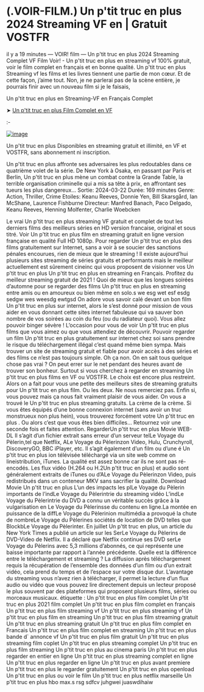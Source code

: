# (.VOIR-FILM.) Un p'tit truc en plus 2024 Streaming VF en | Gratuit VOSTFR

il y a 19 minutes — VOIR! film — Un p'tit truc en plus 2024 Streaming Complet VF Film Voir! - Un p'tit truc en plus en streaming vf 100% gratuit, voir le film complet en français et en bonne qualité. Un p'tit truc en plus Streaming vf les films et les livres tiennent une partie de mon cœur. Et de cette façon, j’aime tout. Non, je ne parlerai pas de la scène entière, je pourrais finir avec un nouveau film si je le faisais,

Un p'tit truc en plus en Streaming-VF en Français Complet

➤ [Un p'tit truc en plus Film Complet en VF](https://dmovie.fun/fr/movie/1152014/un-p-rsquo-tit-truc-en-plus.gith)

:-

[![image](https://github.com/user-attachments/assets/026f9955-ed15-405e-84ff-905c74515164)](https://dmovie.fun/fr/movie/1152014/un-p-rsquo-tit-truc-en-plus.gith)

Un p'tit truc en plus Disponibles en streaming gratuit et illimité, en VF et VOSTFR, sans abonnement ni inscription.

Un p'tit truc en plus affronte ses adversaires les plus redoutables dans ce quatrième volet de la série. De New York à Osaka, en passant par Paris et Berlin, Un p'tit truc en plus mène un combat contre la Grande Table, la terrible organisation criminelle qui a mis sa tête à prix, en affrontant ses tueurs les plus dangereux... Sortie: 2024-03-22 Durée: 169 minutes Genre: Action, Thriller, Crime Etoiles: Keanu Reeves, Donnie Yen, Bill Skarsgård, Ian McShane, Laurence Fishburne Directeur: Manfred Banach, Paco Delgado, Keanu Reeves, Henning Molfenter, Charlie Woebcken

Le vrai Un p'tit truc en plus streaming VF gratuit et complet de tout les derniers films des meilleurs séries en HD version francaise, original et sous titré. Voir Un p'tit truc en plus film en streaming gratuit en ligne version française en qualité Full HD 1080p. Pour regarder Un p'tit truc en plus des films gratuitement sur Internet, sans a voir à se soucier des sanctions pénales encourues, rien de mieux que le streaming ! Il existe aujourd’hui plusieurs sites streaming de séries gratuits et performants mais le meilleur actuellement est sûrement cineinc qui vous proposent de visionner vos Un p'tit truc en plus Un p'tit truc en plus en streaming en Français. Profitez du meilleur streaming gratuit de 2021 ! Quoi de mieux que les longues soirées d’automne pour se regarder des films Un p'tit truc en plus en streaming entre amis ou en amoureux ou bien même en solo.s we esg wet esf esdg sedgw wes weesdg ewtgsd On adore vous savoir calé devant un bon film Un p'tit truc en plus sur internet, alors le s’est donné pour mission de vous aider en vous donnant cette sites internet fabuleuse qui va sauver bon nombre de vos soirées au coin du feu (ou du radiateur quoi). Vous allez pouvoir binger sévère ! L’occasion pour vous de voir Un p'tit truc en plus films que vous aimez ou que vous attendiez de découvrir. Pouvoir regarder un film Un p'tit truc en plus gratuitement sur internet chez soi sans prendre le risque du téléchargement illégal c’est quand même bien sympa. Mais trouver un site de streaming gratuit et fiable pour avoir accès à des séries et des films ce n’est pas toujours simple. Oh ça non. On en sait tous quelque chose pas vrai ? On peut errer sur le net pendant des heures avant de trouver son bonheur. Surtout si vous cherchez à regarder en streaming Un p'tit truc en plus films en VF ou VOSTFR. Le choix est encore plus restreint. Alors on a fait pour vous une petite des meilleurs sites de streaming gratuits pour Un p'tit truc en plus film. Ou les deux. Ne nous remerciez pas. Enfin si, vous pouvez mais ça nous fait vraiment plaisir de vous aider. On vous a trouvé le Un p'tit truc en plus streaming gratuits. La crème de la crème. Si vous êtes équipés d’une bonne connexion internet (sans avoir un truc monstrueux non plus hein), vous trouverez forcément votre Un p'tit truc en plus . Ou alors c’est que vous êtes bien difficiles… Retournez voir une seconde fois et faites attention. RegarderUn p'tit truc en plus Movie WEB-DL Il s’agit d’un fichier extrait sans erreur d’un serveur telLe Voyage du Pèlerin,tel que Netflix, ALe Voyage du Pèlerinzon Video, Hulu, Crunchyroll, DiscoveryGO, BBC iPlayer, etc. Il s’agit également d’un film ou d’une é Un p'tit truc en plus ion télévisée téléchargé via un site web comme on lineistribution, iTunes. La qualité est assez bonne car ils ne sont pas ré-encodés. Les flux vidéo (H.264 ou H.2Un p'tit truc en plus) et audio sont généralement extraits de iTunes ou d’ALe Voyage du Pèlerinzon Video, puis redistribués dans un conteneur MKV sans sacrifier la qualité. Download Movie Un p'tit truc en plus L’un des impacts les plLe Voyage du Pèlerin importants de l’indLe Voyage du Pèlerintrie du streaming vidéo L’indLe Voyage du Pèlerintrie du DVD a connu un véritable succès grâce à la vulgarisation en Le Voyage du Pèlerinsse du contenu en ligne.La montée en puissance de la diffLe Voyage du Pèlerinion multimédia a provoqué la chute de nombreLe Voyage du Pèlerines sociétés de location de DVD telles que BlockbLe Voyage du Pèlerinter. En juillet Un p'tit truc en plus, un article du New York Times a publié un article sur les SerLe Voyage du Pèlerins de DVD-Video de Netflix. Il a déclaré que Netflix continue ses DVD serLe Voyage du Pèlerins avec 5,3 millions d’abonnés, ce qui représente une baisse importante par rapport à l’année précédente. Quelle est la différence entre le téléchargement et streaming ? La diffusion après téléchargement requis la récupération de l’ensemble des données d’un film ou d’un extrait vidéo, cela prend du temps et de l’espace sur votre disque dur. L’avantage du streaming vous n’avez rien à télécharger, il permet la lecture d’un flux audio ou vidéo que vous pouvez lire directement depuis un lecteur proposé le plus souvent par des plateformes qui proposent plusieurs films, séries ou morceaux musicaux. étiquette : Un p'tit truc en plus film complet Un p'tit truc en plus 2021 film complet Un p'tit truc en plus film complet en français Un p'tit truc en plus film streaming vf Un p'tit truc en plus streaming vf Un p'tit truc en plus film en streaming Un p'tit truc en plus film streaming gratuit Un p'tit truc en plus streaming gratuit Un p'tit truc en plus film complet en Francais Un p'tit truc en plus film complet en streaming Un p'tit truc en plus bande d\` annonce vf Un p'tit truc en plus film gratuit Un p'tit truc en plus streaming film coplet Un p'tit truc en plus streaming complet Un p'tit truc en plus film streaming Un p'tit truc en plus au cinema paris Un p'tit truc en plus regarder en entier en ligne Un p'tit truc en plus streaming complet en ligne Un p'tit truc en plus regarder en ligne Un p'tit truc en plus avant premiere Un p'tit truc en plus le regarder gratuitement Un p'tit truc en plus openload Un p'tit truc en plus ou voir le film Un p'tit truc en plus netflix marseille Un p'tit truc en plus hbo max.s rsg sdfcv juhgwei juaswdihaiw

